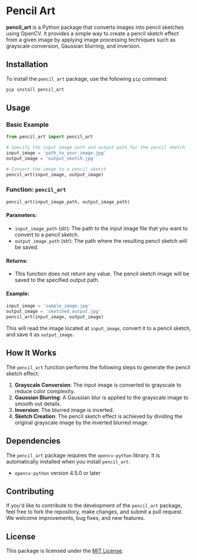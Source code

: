 # Pencil Art

**pencil_art** is a Python package that converts images into pencil sketches using OpenCV. It provides a simple way to create a pencil sketch effect from a given image by applying image processing techniques such as grayscale conversion, Gaussian blurring, and inversion.

## Installation

To install the `pencil_art` package, use the following `pip` command:

```bash
pip install pencil_art
```

## Usage

### Basic Example

```python
from pencil_art import pencil_art

# Specify the input image path and output path for the pencil sketch
input_image = 'path_to_your_image.jpg'
output_image = 'output_sketch.jpg'

# Convert the image to a pencil sketch
pencil_art(input_image, output_image)
```

### Function: `pencil_art`

```python
pencil_art(input_image_path, output_image_path)
```

#### Parameters:

- `input_image_path` (str): The path to the input image file that you want to convert to a pencil sketch.
- `output_image_path` (str): The path where the resulting pencil sketch will be saved.

#### Returns:

- This function does not return any value. The pencil sketch image will be saved to the specified output path.

#### Example:

```python
input_image = 'sample_image.jpg'
output_image = 'sketched_output.jpg'
pencil_art(input_image, output_image)
```

This will read the image located at `input_image`, convert it to a pencil sketch, and save it as `output_image`.

## How It Works

The `pencil_art` function performs the following steps to generate the pencil sketch effect:

1. **Grayscale Conversion**: The input image is converted to grayscale to reduce color complexity.
2. **Gaussian Blurring**: A Gaussian blur is applied to the grayscale image to smooth out details.
3. **Inversion**: The blurred image is inverted.
4. **Sketch Creation**: The pencil sketch effect is achieved by dividing the original grayscale image by the inverted blurred image.

## Dependencies

The `pencil_art` package requires the `opencv-python` library. It is automatically installed when you install `pencil_art`.

- `opencv-python` version 4.5.0 or later

## Contributing

If you'd like to contribute to the development of the `pencil_art` package, feel free to fork the repository, make changes, and submit a pull request. We welcome improvements, bug fixes, and new features.

## License

This package is licensed under the [MIT License](./LICENCE).
